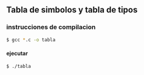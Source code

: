 ## Tabla de simbolos y tabla de tipos

### instrucciones de compilacion
```bash
$ gcc *.c -o tabla
```
#### ejecutar
```bash
$ ./tabla
```
